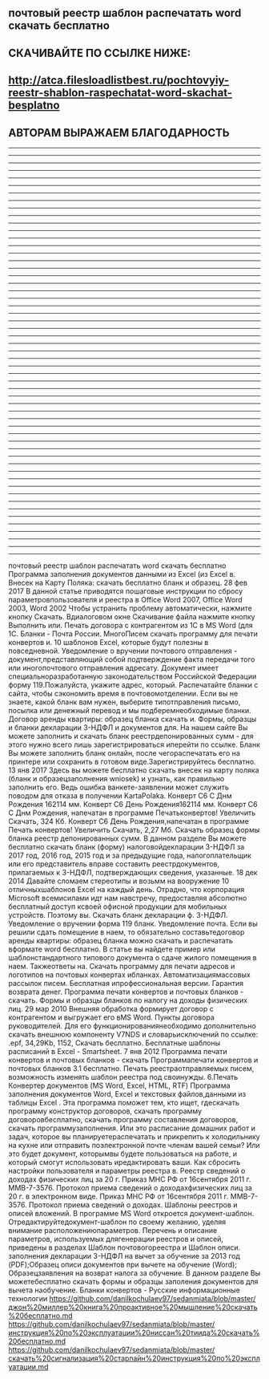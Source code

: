почтовый реестр шаблон распечатать word скачать бесплатно
--------------------------------------------------
СКАЧИВАЙТЕ ПО ССЫЛКЕ НИЖЕ:
--------------------------------------------------
http://atca.filesloadlistbest.ru/pochtovyiy-reestr-shablon-raspechatat-word-skachat-besplatno
--------------------------------------------------
АВТОРАМ ВЫРАЖАЕМ БЛАГОДАРНОСТЬ
--------------------------------------------------
--------------------------------------------------
--------------------------------------------------
--------------------------------------------------
--------------------------------------------------
--------------------------------------------------
--------------------------------------------------
--------------------------------------------------
--------------------------------------------------
--------------------------------------------------
--------------------------------------------------
--------------------------------------------------
--------------------------------------------------
--------------------------------------------------
--------------------------------------------------
--------------------------------------------------
--------------------------------------------------
--------------------------------------------------
--------------------------------------------------
--------------------------------------------------
--------------------------------------------------
--------------------------------------------------
--------------------------------------------------
--------------------------------------------------
--------------------------------------------------
--------------------------------------------------
--------------------------------------------------
--------------------------------------------------
--------------------------------------------------
--------------------------------------------------
--------------------------------------------------
--------------------------------------------------
--------------------------------------------------
--------------------------------------------------
--------------------------------------------------
--------------------------------------------------
--------------------------------------------------
--------------------------------------------------
--------------------------------------------------
--------------------------------------------------
--------------------------------------------------
--------------------------------------------------
--------------------------------------------------
--------------------------------------------------
--------------------------------------------------
--------------------------------------------------
--------------------------------------------------
--------------------------------------------------
--------------------------------------------------
--------------------------------------------------
--------------------------------------------------
--------------------------------------------------
--------------------------------------------------
--------------------------------------------------
--------------------------------------------------
--------------------------------------------------
почтовый реестр шаблон распечатать word скачать бесплатно Программа заполнения документов данными из Excel (из Excel в. Внесек на Карту Поляка: скачать бесплатно бланк и образец. 28 фев 2017  В данной статье приводятся пошаговые инструкции по сбросу параметровпользователя и реестра в Office Word 2007, Office Word 2003, Word 2002 Чтобы устранить проблему автоматически, нажмите кнопку Скачать. Вдиалоговом окне Скачивание файла нажмите кнопку Выполнить или. Печать договора с контрагентом из 1С в MS Word (для 1С. Бланки - Почта России. МногоПисем  скачать программу для печати конвертов и. 10 шаблонов Excel, которые будут полезны в повседневной. Уведомление о вручении почтового отправления - документ,представляющий собой подтверждение факта передачи того или иногопочтового отправления адресату. Документ имеет специальноразработанную законодательством Российской Федерации форму 119.Пожалуйста, укажите адрес, который. Распечатайте бланки с сайта, чтобы сэкономить время в почтовомотделении. Если вы не знаете, какой бланк вам нужен, выберите типотправления  письмо, посылка или денежный перевод  и мы подберемнеобходимые бланки. Договор аренды квартиры: образец бланка скачать и. Формы, образцы и бланки декларации 3-НДФЛ и документов для. На нашем сайте Вы можете заполнить и скачать бланк реестрдепонированных сумм - для этого нужно всего лишь зарегистрироваться иперейти по ссылке. Бланк Вы можете заполнить бланк онлайн, после чегораспечатать его на принтере или сохранить в готовом виде.Зарегистрируйтесь бесплатно. 13 янв 2017  Здесь вы можете бесплатно скачать внесек на карту поляка (бланк и образецзаполнения wniosek) и узнать, как правильно заполнить его. Ведь ошибка ванкете-заявлении может служить поводом для отказа в получении KartaPolaka.
Конверт С6 С Днм Рождения 162114 мм. Конверт С6 День Рождения162114 мм. Конверт С6 С Днм Рождения, напечатан в программе Печатьконвертов! Увеличить  Скачать, 324 Кб. Конверт С6 День Рождения,напечатан в программе Печать конвертов! Увеличить  Скачать, 2,27 Мб. Скачать образец формы бланка реестр депонированных сумм. В данном разделе Вы можете бесплатно скачать бланк (форму) налоговойдекларации 3-НДФЛ за 2017 год, 2016 год, 2015 год и за предыдущие года, налогоплательщик или его представитель вправе составить реестрдокументов, прилагаемых к 3-НДФЛ, подтверждающих сведения, указанные. 18 дек 2014  Давайте сломаем стереотипы и возьмм на вооружение 10 отличныхшаблонов Excel на каждый день.  Отрадно, что корпорация Microsoft всемисилами идт нам навстречу, предоставляя абсолютно бесплатный доступ ксвоей офисной продукции для мобильных устройств. Поэтому вы. Скачать бланк декларации ф. 3-НДФЛ. Уведомление о вручении форма 119 бланк. Уведомление почта. Если вы решили сдать помещение в наем, то обязательно составьтедоговор аренды квартиры: образец бланка можно скачать и распечатать вформате word бесплатно. В статье вы найдете пример или шаблонстандартного типового документа о сдаче жилого помещения в наем. Такжеответы на. Скачать программу для печати адресов и логотипов на почтовых конвертах ибланках. Автоматизациямассовых рассылок писем. Бесплатная ипрофессиональная версии. Гарантия возврата денег. Программа печати конвертов и почтовых бланков - скачать. Формы и образцы бланков по налогу на доходы физических лиц. 29 мар 2010  Внешняя обработка формирует договор с контрагентом и выгружает его вMS Word. Пункты договора  руководителей. Для его функционированиянеобходимо дополнительно скачать внешнюю компоненту V7NDS и словарьисключений по ссылке:  .epf, 34,29Kb, 1152, Скачать бесплатно. Бесплатные шаблоны расписаний в Excel - Smartsheet. 7 янв 2012  Программа печати конвертов и почтовых бланков - скачать Программапечати конвертов и почтовых бланков 3.1 бесплатно.  Печать реестраотправляемых писем, возможность изменять шаблон реестра под своинужды. 6.Печать  Конвертер документов (MS Word, Excel, HTML, RTF)
Программа заполнения документов Word, Excel и текстовых файлов,данными из таблицы Excel .  Эта программа поможет тем, кто ищет, гдескачать программу конструктор договоров, скачать программу договоровбесплатно, скачать программу составления договоров, скачать программузаполнения. Или это расписание домашних работ и задач, которое вы планируетераспечатать и прикрепить к холодильнику на кухне или отправить поэлектронной почте членам вашей семьи? Или это будет документ, которымвы будете пользоваться на работе, и который смогут использовать иредактировать ваши. Как сбросить настройки пользователя и параметры реестра в. Реестр сведений о доходах физических лиц за 20 г. Приказ МНС РФ от 16сентября 2011 г.  ММВ-7-3576. Протокол приема сведений о доходахфизических лиц за 20 г. в электронном виде. Приказ МНС РФ от 16сентября 2011 г.  ММВ-7-3576. Протокол приема сведений о доходах. Шаблоны реестров и описей вложений. В программе MS Word откроется документ-шаблон. Отредактируйтедокумент-шаблон по своему желанию, уделяя внимание расположениюпараметров. Перечень и описание параметров, используемых длягенерации реестров и описей, приведены в разделах Шаблон почтовогореестра и Шаблон описи. заполнения декларации 3-НДФЛ на вычет за обучение за 2013 год (PDF);Образец описи документов при вычете на обучение (Word); Образецзаявления на возврат налога за обучение. В данном разделе Вы можетебесплатно скачать формы и образцы заполения документов для вычета наобучение. Бланки конвертов - Русские информационные технологии
https://github.com/danilkochulaev97/sedanmiata/blob/master/джон%20миллер%20книга%20проактивное%20мышление%20скачать%20бесплатно.md
https://github.com/danilkochulaev97/sedanmiata/blob/master/инструкция%20по%20эксплуатации%20ниссан%20тиида%20скачать%20бесплатно.md
https://github.com/danilkochulaev97/sedanmiata/blob/master/скачать%20сигнализация%20старлайн%20инструкция%20по%20эксплуатации.md